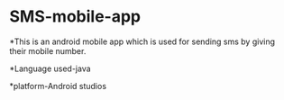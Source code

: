 # SMS-mobile-app
*This is an android mobile app which is used for sending sms by giving their mobile number.

*Language used-java

*platform-Android studios
